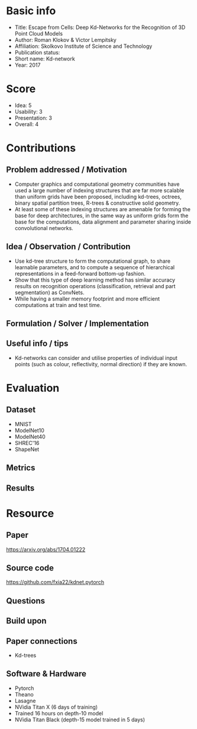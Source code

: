# Basic info
- Title: Escape from Cells: Deep Kd-Networks for the Recognition of 3D Point Cloud Models
- Author: Roman Klokov & Victor Lempitsky
- Affiliation: Skolkovo Institute of Science and Technology
- Publication status: 
- Short name: Kd-network
- Year: 2017

# Score
- Idea: 5
- Usability: 3
- Presentation: 3
- Overall: 4

# Contributions
## Problem addressed / Motivation
- Computer graphics and computational geometry communities have used a large number of indexing structures that are far more scalable than uniform grids have been proposed, including kd-trees, octrees, binary spatial partition trees, R-trees & constructive solid geometry.
- At least some of these indexing structures are amenable for forming the base for deep architectures, in the same way as uniform grids form the base for the computations, data alignment and parameter sharing inside convolutional networks.

## Idea / Observation / Contribution
- Use kd-tree structure to form the computational graph, to share learnable parameters, and to compute a sequence of hierarchical representations in a feed-forward bottom-up fashion.
- Show that this type of deep learning method has similar accuracy results on recognition operations (classification, retrieval and part segmentation) as ConvNets.
- While having a smaller memory footprint and more efficient computations at train and test time.

## Formulation / Solver / Implementation


## Useful info / tips
- Kd-networks can consider and utilise properties of individual input points (such as colour, reflectivity, normal direction) if they are known.

# Evaluation
## Dataset
- MNIST
- ModelNet10
- ModelNet40
- SHREC'16
- ShapeNet

## Metrics


## Results


# Resource
## Paper
https://arxiv.org/abs/1704.01222

## Source code
https://github.com/fxia22/kdnet.pytorch

## Questions


## Build upon


## Paper connections
- Kd-trees

## Software & Hardware
- Pytorch
- Theano
- Lasagne
- NVidia Titan X (6 days of training)
- Trained 16 hours on depth-10 model
- NVidia Titan Black (depth-15 model trained in 5 days)
